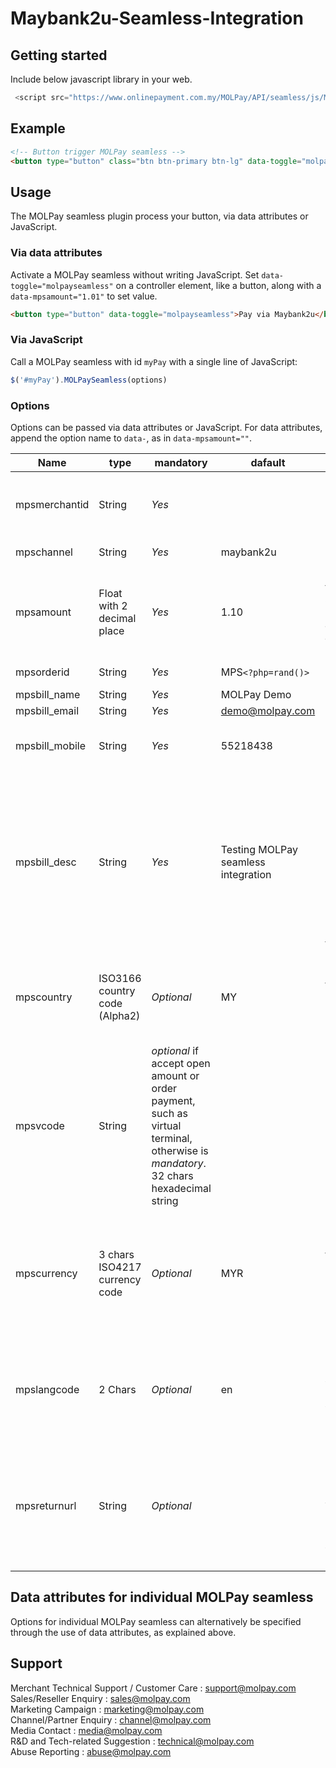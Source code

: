 Maybank2u-Seamless-Integration
==============================


Getting started
---------------

Include below javascript library in your web.

```javascript
 <script src="https://www.onlinepayment.com.my/MOLPay/API/seamless/js/MOLPay_seamless.deco.js"></script> 
```

Example
---------

```html
<!-- Button trigger MOLPay seamless -->
<button type="button" class="btn btn-primary btn-lg" data-toggle="molpayseamless" data-mpsmerchantid="molpaymerchant" data-mpschannel="maybank2u" data-mpsamount="1.20" data-mpsorderid="TEST1139669863" data-mpsbill_name="MOLPay Technical" >Pay via Maybank2u</button>
```

Usage
-----

The MOLPay seamless plugin process your button, via data attributes or JavaScript.

<h3>Via data attributes</h3>

Activate a MOLPay seamless without writing JavaScript. Set <code>data-toggle="molpayseamless"</code> on a controller element, like a button, along with a <code>data-mpsamount="1.01"</code> to set value.

```html
<button type="button" data-toggle="molpayseamless">Pay via Maybank2u</button> 
```

<h3>Via JavaScript</h3>

Call a MOLPay seamless with id <code>myPay</code> with a single line of JavaScript:

```javascript
$('#myPay').MOLPaySeamless(options) 
```

<h3>Options</h3>

Options can be passed via data attributes or JavaScript. For data attributes, append the option name to <code>data-</code>, as in <code>data-mpsamount=""</code>.

Name | type | mandatory | dafault | description
--- | --- | --- | --- | ---
mpsmerchantid |	String |	*Yes* |		 | Is the merchant login name given by MOLPay.
mpschannel |	String |	*Yes* |	maybank2u |	Bank code name.
mpsamount |	Float with 2 decimal place |	*Yes* |	1.10 |	The transaction amount in one bill. **Min accepted amount : 1.01**
mpsorderid |	String |	*Yes* |	MPS`<?php=rand()>` |	Bill/invoice number.
mpsbill_name |	String |	*Yes* |	MOLPay Demo |	Buyer name
mpsbill_email |	String |	*Yes* |	demo@molpay.com |	Buyer email
mpsbill_mobile |	String |	*Yes* |	55218438 |	Buyer mobile contact number.
mpsbill_desc |	String |	*Yes* |	Testing MOLPay seamless integration |	Purchase itemized list or order description. Try to avoid special character so that the payment request is not blocked by web application firewall.
mpscountry |	ISO3166 country code (Alpha2) |	*Optional* |	MY |	Buyer.s country or the shipping destionation country. E.g. MY for Malaysia.
mpsvcode |	String |	*optional* if accept open amount or order payment, such as virtual terminal, otherwise is *mandatory*. 32 chars hexadecimal string | 	 |	This is the data integrity protection hash string.
mpscurrency |	3 chars ISO4217 currency code |	*Optional* |	MYR |	Default payment currency from merchant site. E.g. MYR, USD, EUR, AUD, SGD, CNY, IDR.
mpslangcode |	2 Chars |	*Optional* |	en |	Default language, i.e. English, will be displayed without langcode specified.
mpsreturnurl |	String |	*Optional* |		 | Obsoleted. Used for multiple return URL. All URLs must be registered beforehand with MOLPay.

Data attributes for individual MOLPay seamless
----------------------------------------------
Options for individual MOLPay seamless can alternatively be specified through the use of data attributes, as explained above.

Support
-------
Merchant Technical Support / Customer Care : support@molpay.com <br>
Sales/Reseller Enquiry : sales@molpay.com <br>
Marketing Campaign : marketing@molpay.com <br>
Channel/Partner Enquiry : channel@molpay.com <br>
Media Contact : media@molpay.com <br>
R&D and Tech-related Suggestion : technical@molpay.com <br>
Abuse Reporting : abuse@molpay.com
